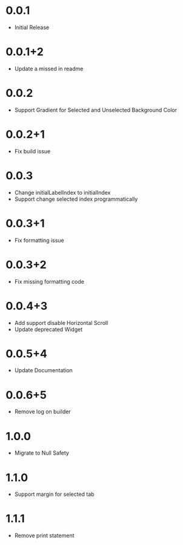 # 0.0.1

* Initial Release

# 0.0.1+2

* Update a missed in readme 

# 0.0.2

* Support Gradient for Selected and Unselected Background Color

# 0.0.2+1

* Fix build issue

# 0.0.3

* Change initialLabelIndex to initialIndex
* Support change selected index programmatically

# 0.0.3+1

* Fix formatting issue

# 0.0.3+2

* Fix missing formatting code

# 0.0.4+3

* Add support disable Horizontal Scroll
* Update deprecated Widget

# 0.0.5+4
* Update Documentation

# 0.0.6+5
* Remove log on builder

# 1.0.0
* Migrate to Null Safety

# 1.1.0
* Support margin for selected tab

# 1.1.1
* Remove print statement